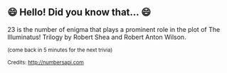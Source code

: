 ## :smile: Hello! Did you know that... :smile:
23 is the number of enigma that plays a prominent role in the plot of The Illuminatus! Trilogy by Robert Shea and Robert Anton Wilson.

<sup>(come back in 5 minutes for the next trivia)</sup>


<sup>Credits: http://numbersapi.com</sup>
